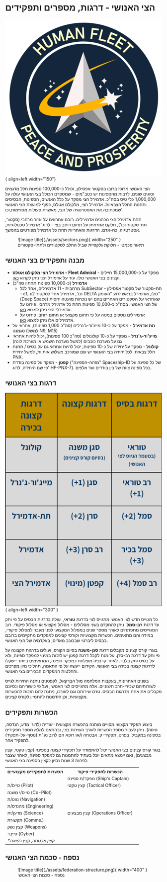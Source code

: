 # הצי האנושי - דרגות, מספרים ותפקידים

![fleet](./assets/fleet.png){ align=left width="150"}

הצי האנושי מרוכז ברובו בסקטור אפסילון, וכולל כ-100,000 ספינות חלל מדגמים וסוגים שונים. לרבות מהספינות יש כטב"מים -
שמספרם הכולל בצי האנושי עולה על 1,000,000 כלי טיס בסה"כ. אדמירל הצי מפקד על כלל האנשים, הספינות, הבסיסים ותחנות החלל
הצבאיות. אדמירל הצי, מלקולם אטלס, כפוף למועצת הצי האנושי שמכתיבה את האסטרטגיה של הצי, מאשרת פעולות מסויימות,⁠⁠⁠⁠⁠⁠⁠וכו'.

תחת אדמירל הצי מכהנים אדמירלים. רובם אחראים על אזור מרחבי (סקטור, תת-סקטור וכו'), חלקם אחראית על תחום רוחב בצי -
לדוג' אדמירל טכנולוגיות, אסטרטגיה, כח-אדם. הדרגות והאחריות תחת כל אדמירל מפורטים בהמשך.

<figure markdown="span">
  ![Image title](./assets/sectors.png){ width="250" }
  <figcaption>תיאור סכמטי - חלוקת גלקסיית שביל החלב לסקטורים ולתתי-סקטורים</figcaption>
</figure>

## מבנה ותפקידים בצי האנושי

- **אדמירל הצי מלקולם אטלס - Fleet Admiral** - מפקד על כ-15,000,000 חיילים וקצינים בצי האנושי כולו. עוד על אדמירל הצי ניתן
  לקרוא [כאן](./03-fleet-admiral.md).
- **אדמירל** (כ-10,000 ספינות תחתיו סה"כ)
    - מרחבית - 11 אדמירלים, אחד לכל SubSector - תת-סקטור של סקטור אפסילון - ε1, ε2 וכו', אדמירל אחד לסקטור DELTA
      כולו, ואדמירל בראש זרוע "העומק" (Deep Space) שאחראי על הסקטורים האחרים בהם יש נוכחות מועטה יחסית של הצי
      האנושי. בסה"כ כ-10,000 ספינות תחת כל אדמירל מרחבי. פירוט על אדמירלי הצי ניתן למצוא
      [כאן](./04-admiral-staff.md#_2).
    - אדמירלים נוספים במטה על פי תחום מקצועי או תחום רוחב. פירוט על אדמירלים אלו ניתן למצוא
      [כאן](./04-admiral-staff.md#_3).
- **תת אדמירל** - מפקד על כ-10 מייג'ור-ג'נרלים (סה"כ 1,000 ספינות), אחראי על סגמנט (למשל N9, M15)
- **מייג'ור-ג'נרל** - מפקד על כ-10 קולונולים (סה\"כ 100 ספינות), יכול להיות אחראי גם על מערכת כוכבים (למשל מערכת השמש
  או מערכת לונה)
- **קולונל** - מפקד על יחידה של כ-10 ספינות, יכול להיות אחראי גם על בסיס / תחנת חלל צבאית. לכל יחידה בצי האנושי יש שם
  שמורכב משלוש אותיות, למשל יחידת PNX.
- **קפטן** - מפקד על ספינה בודדת (\"מזהה-הספינה\" Spaceship-ID של כל ספינה על פי שם היחידה, לדוג' HF-PNX-7). בכל
  ספינה צוות של בין בודדים ועד אלפים.

## דרגות בצי האנושי

![Image title](./assets/ranks.png){ align=left width="300" }

כל מגוייס חדש לצי האנושי מתגייס לצי בדרגת **טוראי**, ועולה בדרגות הבסיס על פי ותק עד דרגת **רב-סמל**.
ניתן להתקדם בשני מסלולים - מסלול מקצועי או מסלול פיקודי. רוב המגוייסים מתפתחים לאורך מספר שנים במסלול המקצועי
לפני מעבר למסלול פיקודי, במידה והם מתאימים. הכשרות מקצועיות וקורסי קצינים למפקדים מתקיימים ברובם בבסיס ליברטי
שבכוכב מאדים, באקדמיה של הצי האנושי.

בוגרי קורס קצינים מקבלים דרגת **סגן-משנה** בסיום הקורס, ועולים בדרגות הקצונה על פי ותק עד דרגת רב-סרן. על מנת לקבל
דרגת קפטן יש לזכות במינוי למפקד ספינה, ולא על בסיס ותק בלבד. לאחר קדנציה מוצלחת כמפקד ספינה, המתאימים ביותר יישקלו
לדרגות קצונה בכירה בצי האנושי. הקידום ייעשה על פי התאמה, תהליכי מיון מפרכים והחלטות המפקדים הבכירים בצי האנושי.

בשנים האחרונות, בעקבות המלחמה מול הברקאל, לקפטנים ניתנה החירות לגייס לשורותיהם שכירי-חרב חיצוניים. אלה מתגייסים
לצי האנושי, ועל פי כישוריהם ונסיונם מקבלים את אחת מדרגות הבסיס. טרם שירותם וגם לאורכו, ניתנת להם הזכות להכשרות
מקצועיות, וכן הזדמנות להתמיין לקורס קצינים.

## הכשרות ותפקידים

ביצוע תפקיד מקצועי מסויים מותנה בהכשרה מקצועית ייעודית (לדוג' מדע, הנדסה, טיסה). ניתן לעבור מספר הכשרות לאורך השירות
בצי, ובהתאם למלא מספר תפקידים בספינה במקביל. בפרט, תפקידי ק. אבטחה ו/או רופא הם לרוב נע"ת (נוסף-על-תפקיד)
לתפקיד אחר.

בוגר קורס קצינים בצי האנושי יכול להתמודד על תפקידי קצונה בספינה (קצין טקטי, קצין מבצעים), ואם יימצא מתאים יוכל בעתיד
להתמנות גם למפקד ספינה, לאחר שצבר לפחות 3 שנות נסיון כקצין בספינה בצי האנושי.

<table style="left: 0px">
  <tr>
    <th>הכשרות לתפקידים מקצועיים</th>
    <th>הכשרות לתפקידי פיקוד</th>
  </tr>
  <tr>
    <td></td>
    <td>מפקד/ת ספינה (Ship's Captain)</td>
  </tr>
  <tr>
    <td>טייס/ת (Pilot)</td>
    <td>קצין טקטי (Tactical Officer)</td>
  </tr>
  <tr>
    <td>טייס/י משנה (Co-Pilot)</td>
  </tr>
  <tr>
    <td>נווט/ת (Navigation)</td>
  </tr>
  <tr>
    <td>מהנדס/ת (Engineering)</td>
  </tr>
  <tr>
    <td>מדען/ית (Science)</td>
    <td>קצין מבצעים (Operations Officer)</td>
  </tr>
  <tr>
    <td>תקשורת (Comms.)</td>
  </tr>
  <tr>
    <td>קצין נשק (Weapons)</td>
  </tr>
  <tr>
    <td>סייבר (Cyber)</td>
  </tr>
  <tr>
    <td><em>*קצין אבטחה, קצין רפואה<em></td>
    <td><td/>
  </tr>
</table>

## נספח - סכמת הצי האנושי

<figure markdown="span">
  ![Image title](./assets/federation-structure.png){ width="400" }
  <figcaption>נספח - סכמת הצי האנושי</figcaption>
</figure>
